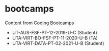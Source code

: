 # bootcamps

Content from Coding Bootcamps

- UT-AUS-FSF-PT-12-2019-U-C (Student)
- UTA-VIRT-BO-FSF-PT-11-2020-U-B (TA)
- UTA-VIRT-DATA-PT-02-2021-U-B (Student)
